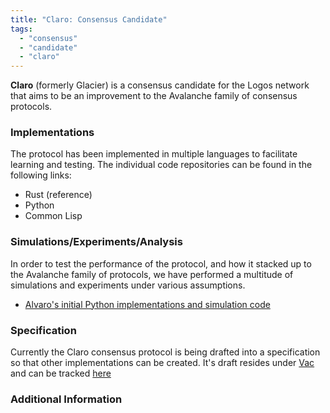 ```yaml
---
title: "Claro: Consensus Candidate"
tags:
  - "consensus"
  - "candidate"
  - "claro"
---
```




**Claro** (formerly Glacier) is a consensus candidate for the Logos network that aims to be an improvement to the Avalanche family of consensus protocols. 


### Implementations
The protocol has been implemented in multiple languages to facilitate learning and testing. The individual code repositories can be found in the following links:
- Rust (reference)
- Python
- Common Lisp

### Simulations/Experiments/Analysis
In order to test the performance of the protocol, and how it stacked up to the Avalanche family of protocols, we have performed a multitude of simulations and experiments under various assumptions. 
- [Alvaro's initial Python implementations and simulation code](https://github.com/status-im/consensus-models)

### Specification
Currently the Claro consensus protocol is being drafted into a specification so that other implementations can be created. It's draft resides under [Vac](https://vac.dev) and can be tracked [here](https://github.com/vacp2p/rfc/pull/512/)

### Additional Information

